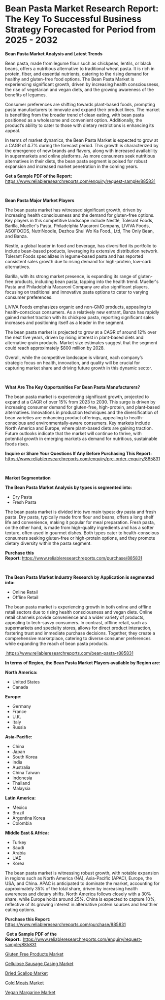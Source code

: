 <p><h1>Bean Pasta Market Research Report: The Key To Successful Business Strategy Forecasted for Period from 2025 - 2032</h1></p><p><strong>Bean Pasta Market Analysis and Latest Trends</strong></p>
<p><p>Bean pasta, made from legume flour such as chickpeas, lentils, or black beans, offers a nutritious alternative to traditional wheat pasta. It is rich in protein, fiber, and essential nutrients, catering to the rising demand for healthy and gluten-free food options. The Bean Pasta Market is experiencing significant growth, driven by increasing health consciousness, the rise of vegetarian and vegan diets, and the growing awareness of the benefits of legumes.</p><p>Consumer preferences are shifting towards plant-based foods, prompting pasta manufacturers to innovate and expand their product lines. The market is benefiting from the broader trend of clean eating, with bean pasta positioned as a wholesome and convenient option. Additionally, the product’s ability to cater to those with dietary restrictions is enhancing its appeal.</p><p>In terms of market dynamics, the Bean Pasta Market is expected to grow at a CAGR of 4.7% during the forecast period. This growth is characterized by the emergence of new brands and flavors, along with increased availability in supermarkets and online platforms. As more consumers seek nutritious alternatives in their diets, the bean pasta segment is poised for robust expansion and increased market penetration in the coming years.</p></p>
<p><strong>Get a Sample PDF of the Report:&nbsp;</strong> <a href="https://www.reliableresearchreports.com/enquiry/request-sample/885831?utm_campaign=83&utm_medium=2&utm_source=Github&utm_content=ia&utm_term=14022025&utm_id=bean-pasta">https://www.reliableresearchreports.com/enquiry/request-sample/885831</a></p>
<p>&nbsp;</p>
<p><strong>Bean Pasta Major Market Players</strong></p>
<p><p>The bean pasta market has witnessed significant growth, driven by increasing health consciousness and the demand for gluten-free options. Key players in this competitive landscape include Nestlé, Tolerant Foods, Barilla, Mueller's Pasta, Philadelphia Macaroni Company, LIVIVA Foods, ASOFOODS, NutriNoodle, Dezhou Shui Wo Ka Food., Ltd, The Only Bean, and Banza.</p><p>Nestlé, a global leader in food and beverage, has diversified its portfolio to include bean-based products, leveraging its extensive distribution network. Tolerant Foods specializes in legume-based pasta and has reported consistent sales growth due to rising demand for high-protein, low-carb alternatives.</p><p>Barilla, with its strong market presence, is expanding its range of gluten-free products, including bean pasta, tapping into the health trend. Mueller's Pasta and Philadelphia Macaroni Company are also significant players, focusing on traditional and innovative pasta options to cater to varying consumer preferences.</p><p>LIVIVA Foods emphasizes organic and non-GMO products, appealing to health-conscious consumers. As a relatively new entrant, Banza has rapidly gained market traction with its chickpea pasta, reporting significant sales increases and positioning itself as a leader in the segment.</p><p>The bean pasta market is projected to grow at a CAGR of around 12% over the next five years, driven by rising interest in plant-based diets and alternative grain products. Market size estimates suggest that the segment could reach approximately $800 million by 2028.</p><p>Overall, while the competitive landscape is vibrant, each company’s strategic focus on health, innovation, and quality will be crucial for capturing market share and driving future growth in this dynamic sector.</p></p>
<p>&nbsp;</p>
<p><strong>What Are The Key Opportunities For Bean Pasta Manufacturers?</strong></p>
<p><p>The bean pasta market is experiencing significant growth, projected to expand at a CAGR of over 15% from 2023 to 2030. This surge is driven by increasing consumer demand for gluten-free, high-protein, and plant-based alternatives. Innovations in production techniques and the diversification of bean varieties are enhancing product offerings, appealing to health-conscious and environmentally-aware consumers. Key markets include North America and Europe, where plant-based diets are gaining traction. Future outlooks indicate that the market will continue to thrive, with potential growth in emerging markets as demand for nutritious, sustainable foods rises.</p></p>
<p><strong>Inquire or Share Your Questions If Any Before Purchasing This Report:</strong> <a href="https://www.reliableresearchreports.com/enquiry/pre-order-enquiry/885831?utm_campaign=83&utm_medium=2&utm_source=Github&utm_content=ia&utm_term=14022025&utm_id=bean-pasta">https://www.reliableresearchreports.com/enquiry/pre-order-enquiry/885831</a></p>
<p>&nbsp;</p>
<p><strong>Market Segmentation</strong></p>
<p><strong>The Bean Pasta Market Analysis by types is segmented into:</strong></p>
<p><ul><li>Dry Pasta</li><li>Fresh Pasta</li></ul></p>
<p><p>The bean pasta market is divided into two main types: dry pasta and fresh pasta. Dry pasta, typically made from flour and beans, offers a long shelf life and convenience, making it popular for meal preparation. Fresh pasta, on the other hand, is made from high-quality ingredients and has a softer texture, often used in gourmet dishes. Both types cater to health-conscious consumers seeking gluten-free or high-protein options, and they promote dietary diversity within the pasta segment.</p></p>
<p><strong>Purchase this Report:&nbsp;</strong><a href="https://www.reliableresearchreports.com/purchase/885831?utm_campaign=83&utm_medium=2&utm_source=Github&utm_content=ia&utm_term=14022025&utm_id=bean-pasta">https://www.reliableresearchreports.com/purchase/885831</a></p>
<p>&nbsp;</p>
<p><strong>The Bean Pasta Market Industry Research by Application is segmented into:</strong></p>
<p><ul><li>Online Retail</li><li>Offline Retail</li></ul></p>
<p><p>The bean pasta market is experiencing growth in both online and offline retail sectors due to rising health consciousness and vegan diets. Online retail channels provide convenience and a wider variety of products, appealing to tech-savvy consumers. In contrast, offline retail, such as supermarkets and specialty stores, allows for direct product interaction, fostering trust and immediate purchase decisions. Together, they create a comprehensive marketplace, catering to diverse consumer preferences while expanding the reach of bean pasta products.</p></p>
<p><a href="https://www.reliableresearchreports.com/bean-pasta-r885831?utm_campaign=83&utm_medium=2&utm_source=Github&utm_content=ia&utm_term=14022025&utm_id=bean-pasta">&nbsp;https://www.reliableresearchreports.com/bean-pasta-r885831</a></p>
<p><strong>In terms of Region, the Bean Pasta Market Players available by Region are:</strong></p>
<p>
    <p> <strong> North America: </strong>
        <ul>
            <li>United States</li>
            <li>Canada</li>
        </ul>
        </p> 
    <p> <strong> Europe: </strong>
        <ul>
            <li>Germany</li>
            <li>France</li>
            <li>U.K.</li>
            <li>Italy</li>
            <li>Russia</li>
        </ul>
        </p> 
    <p> <strong> Asia-Pacific: </strong>
        <ul>
            <li>China</li>
            <li>Japan</li>
            <li>South Korea</li>
            <li>India</li>
            <li>Australia</li>
            <li>China Taiwan</li>
            <li>Indonesia</li>
            <li>Thailand</li>
            <li>Malaysia</li>
        </ul>
        </p> 
    <p> <strong> Latin America: </strong>
        <ul>
            <li>Mexico</li>
            <li>Brazil</li>
            <li>Argentina Korea</li>
            <li>Colombia</li>
        </ul>
        </p> 
    <p> <strong> Middle East & Africa: </strong>
        <ul>
            <li>Turkey</li>
            <li>Saudi</li>
            <li>Arabia</li>
            <li>UAE</li>
            <li>Korea</li>
        </ul>
    </p>
    </p>
<p><p>The bean pasta market is witnessing robust growth, with notable expansion in regions such as North America (NA), Asia-Pacific (APAC), Europe, the USA, and China. APAC is anticipated to dominate the market, accounting for approximately 35% of the total share, driven by increasing health awareness and dietary shifts. North America follows closely with a 30% share, while Europe holds around 25%. China is expected to capture 10%, reflective of its growing interest in alternative protein sources and healthier eating options.</p></p>
<p><strong>Purchase this Report: </strong><a href="https://www.reliableresearchreports.com/purchase/885831?utm_campaign=83&utm_medium=2&utm_source=Github&utm_content=ia&utm_term=14022025&utm_id=bean-pasta">https://www.reliableresearchreports.com/purchase/885831</a></p>
<p>&nbsp;<strong>Get a Sample PDF of the Report:&nbsp;&nbsp;</strong><a href="https://www.reliableresearchreports.com/enquiry/request-sample/885831?utm_campaign=83&utm_medium=2&utm_source=Github&utm_content=ia&utm_term=14022025&utm_id=bean-pasta">https://www.reliableresearchreports.com/enquiry/request-sample/885831</a></p>
<p><strong></strong></p>
<p><p><a href="https://github.com/iroldilom/Market-Research-Report-List-1/blob/main/gluten-free-products-market.md?utm_campaign=83&utm_medium=2&utm_source=Github&utm_content=ia&utm_term=14022025&utm_id=bean-pasta">Gluten Free Products Market</a></p><p><a href="https://github.com/slmagaddam/Market-Research-Report-List-1/blob/main/cellulose-sausage-casing-market.md?utm_campaign=83&utm_medium=2&utm_source=Github&utm_content=ia&utm_term=14022025&utm_id=bean-pasta">Cellulose Sausage Casing Market</a></p><p><a href="https://github.com/moazugavate/Market-Research-Report-List-1/blob/main/dried-scallop-market.md?utm_campaign=83&utm_medium=2&utm_source=Github&utm_content=ia&utm_term=14022025&utm_id=bean-pasta">Dried Scallop Market</a></p><p><a href="https://github.com/watzondechao/Market-Research-Report-List-1/blob/main/cold-meats-market.md?utm_campaign=83&utm_medium=2&utm_source=Github&utm_content=ia&utm_term=14022025&utm_id=bean-pasta">Cold Meats Market</a></p><p><a href="https://github.com/phephezxnf/Market-Research-Report-List-1/blob/main/vegan-margarine-market.md?utm_campaign=83&utm_medium=2&utm_source=Github&utm_content=ia&utm_term=14022025&utm_id=bean-pasta">Vegan Margarine Market</a></p></p>